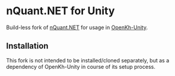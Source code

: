 # nQuant.NET for Unity
Build-less fork of [nQuant.NET](https://github.com/OpenKH/nQuant) for usage in [OpenKh-Unity](https://github.com/krokettenkoal/nQuant-Unity).

## Installation
This fork is not intended to be installed/cloned separately, but as a dependency of OpenKh-Unity in course of its setup process.
